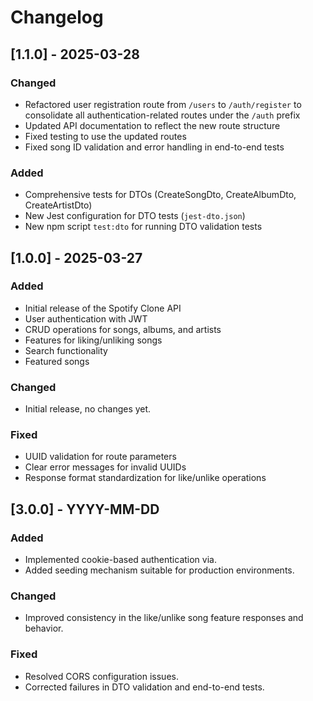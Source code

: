 # Changelog

## [1.1.0] - 2025-03-28

### Changed
- Refactored user registration route from `/users` to `/auth/register` to consolidate all authentication-related routes under the `/auth` prefix
- Updated API documentation to reflect the new route structure
- Fixed testing to use the updated routes
- Fixed song ID validation and error handling in end-to-end tests

### Added
- Comprehensive tests for DTOs (CreateSongDto, CreateAlbumDto, CreateArtistDto)
- New Jest configuration for DTO tests (`jest-dto.json`)
- New npm script `test:dto` for running DTO validation tests

## [1.0.0] - 2025-03-27

### Added
- Initial release of the Spotify Clone API
- User authentication with JWT
- CRUD operations for songs, albums, and artists
- Features for liking/unliking songs
- Search functionality
- Featured songs

### Changed
- Initial release, no changes yet.

### Fixed
- UUID validation for route parameters
- Clear error messages for invalid UUIDs
- Response format standardization for like/unlike operations

## [3.0.0] - YYYY-MM-DD  <!-- Replace YYYY-MM-DD with the actual release date -->

### Added
- Implemented cookie-based authentication via.
- Added seeding mechanism suitable for production environments.

### Changed
- Improved consistency in the like/unlike song feature responses and behavior.

### Fixed
- Resolved CORS configuration issues.
- Corrected failures in DTO validation and end-to-end tests. 